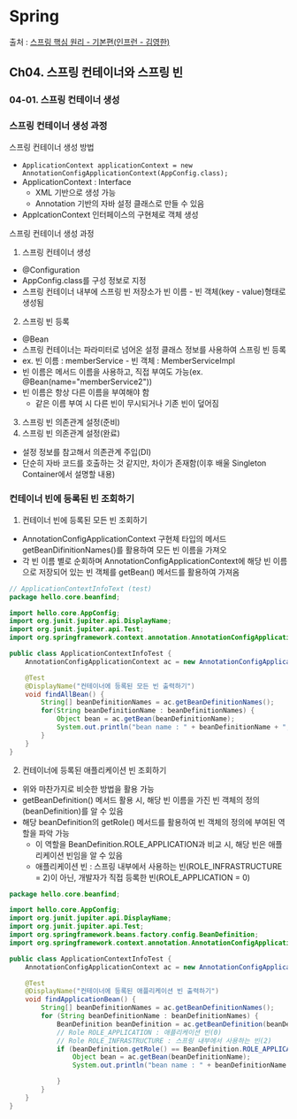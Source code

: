 # Spring

출처 : [스프링 핵심 원리 - 기본편(인프런 - 김영한)](https://www.inflearn.com/course/%EC%8A%A4%ED%94%84%EB%A7%81-%ED%95%B5%EC%8B%AC-%EC%9B%90%EB%A6%AC-%EA%B8%B0%EB%B3%B8%ED%8E%B8/dashboard)

## Ch04. 스프링 컨테이너와 스프링 빈

### 04-01. 스프링 컨테이너 생성

### 스프링 컨테이너 생성 과정

스프링 컨테이너 생성 방법

- `ApplicationContext applicationContext = new AnnotationConfigApplicationContext(AppConfig.class);`
- ApplicationContext : Interface
  - XML 기반으로 생성 가능
  - Annotation 기반의 자바 설정 클래스로 만들 수 있음
- ApplcationContext 인터페이스의 구현체로 객체 생성

스프링 컨테이너 생성 과정

1. 스프링 컨테이너 생성

- @Configuration
- AppConfig.class를 구성 정보로 지정
- 스프링 컨테이너 내부에 스프링 빈 저장소가 빈 이름 - 빈 객체(key - value)형태로 생성됨

2. 스프링 빈 등록

- @Bean
- 스프링 컨테이너는 파라미터로 넘어온 설정 클래스 정보를 사용하여 스프링 빈 등록
- ex. 빈 이름 : memberService - 빈 객체 : MemberServiceImpl
- 빈 이름은 메서드 이름을 사용하고, 직접 부여도 가능(ex. @Bean(name="memberService2"))
- 빈 이름은 항상 다른 이름을 부여해야 함
  - 같은 이름 부여 시 다른 빈이 무시되거나 기존 빈이 덮어짐

3. 스프링 빈 의존관계 설정(준비)
4. 스프링 빈 의존관계 설정(완료)

- 설정 정보를 참고해서 의존관계 주입(DI)
- 단순히 자바 코드를 호출하는 것 같지만, 차이가 존재함(이후 배울 Singleton Container에서 설명할 내용)

### 컨테이너 빈에 등록된 빈 조회하기

1. 컨테이너 빈에 등록된 모든 빈 조회하기

- AnnotationConfigApplicationContext 구현체 타입의 메서드 getBeanDifinitionNames()를 활용하여 모든 빈 이름을 가져오
- 각 빈 이름 별로 순회하며 AnnotationConfigApplicationContext에 해당 빈 이름으로 저장되어 있는 빈 객체를 getBean() 메서드를 활용하여 가져옴

```java
// ApplicationContextInfoText (test)
package hello.core.beanfind;

import hello.core.AppConfig;
import org.junit.jupiter.api.DisplayName;
import org.junit.jupiter.api.Test;
import org.springframework.context.annotation.AnnotationConfigApplicationContext;

public class ApplicationContextInfoTest {
    AnnotationConfigApplicationContext ac = new AnnotationConfigApplicationContext(AppConfig.class);

    @Test
    @DisplayName("컨테이너에 등록된 모든 빈 출력하기")
    void findAllBean() {
        String[] beanDefinitionNames = ac.getBeanDefinitionNames();
        for(String beanDefinitionName : beanDefinitionNames) {
            Object bean = ac.getBean(beanDefinitionName);
            System.out.println("bean name : " + beanDefinitionName + ", bean Object : " + bean);
        }
    }
}
```

2. 컨테이너에 등록된 애플리케이션 빈 조회하기

- 위와 마찬가지로 비슷한 방법을 활용 가능
- getBeanDefinition() 메서드 활용 시, 해당 빈 이름을 가진 빈 객체의 정의(beanDefinition)를 알 수 있음
- 해당 beanDefinition의 getRole() 메서드를 활용하여 빈 객체의 정의에 부여된 역할을 파악 가능
  - 이 역할을 BeanDefinition.ROLE_APPLICATION과 비교 시, 해당 빈은 애플리케이션 빈임을 알 수 있음
  - 애플리케이션 빈 : 스프링 내부에서 사용하는 빈(ROLE_INFRASTRUCTURE = 2)이 아닌, 개발자가 직접 등록한 빈(ROLE_APPLICATION = 0)

```java
package hello.core.beanfind;

import hello.core.AppConfig;
import org.junit.jupiter.api.DisplayName;
import org.junit.jupiter.api.Test;
import org.springframework.beans.factory.config.BeanDefinition;
import org.springframework.context.annotation.AnnotationConfigApplicationContext;

public class ApplicationContextInfoTest {
    AnnotationConfigApplicationContext ac = new AnnotationConfigApplicationContext(AppConfig.class);

    @Test
    @DisplayName("컨테이너에 등록된 애플리케이션 빈 출력하기")
    void findApplicationBean() {
        String[] beanDefinitionNames = ac.getBeanDefinitionNames();
        for (String beanDefinitionName : beanDefinitionNames) {
            BeanDefinition beanDefinition = ac.getBeanDefinition(beanDefinitionName);
            // Role ROLE_APPLICATION : 애플리케이션 빈(0)
            // Role ROLE_INFRASTRUCTURE : 스프링 내부에서 사용하는 빈(2)
            if (beanDefinition.getRole() == BeanDefinition.ROLE_APPLICATION) {
                Object bean = ac.getBean(beanDefinitionName);
                System.out.println("bean name : " + beanDefinitionName + "bean role : " + beanDefinition.getRole() + ", bean Object : " + bean);

            }
        }
    }
}
```
